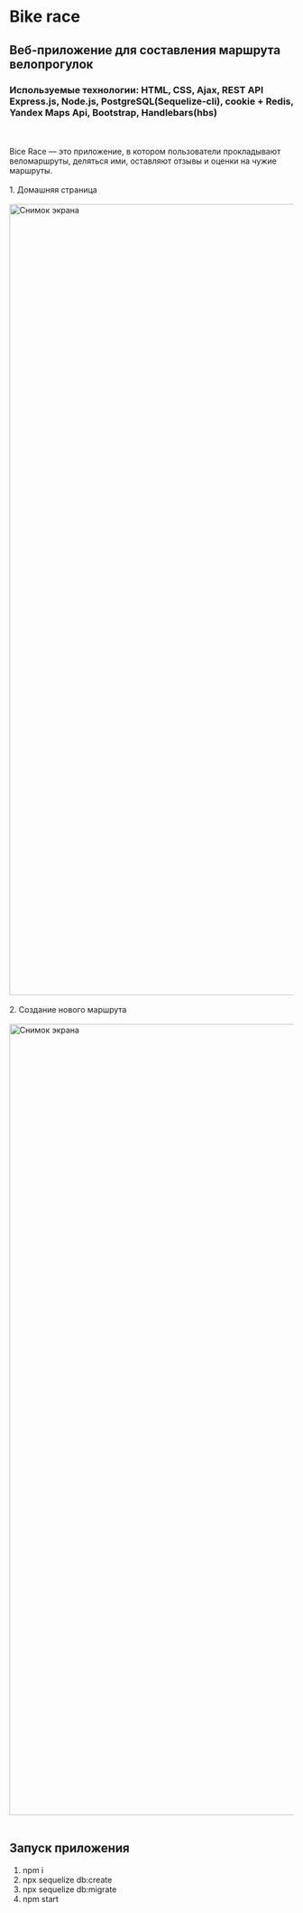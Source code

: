 # Bike race

## Веб-приложение для составления маршрута велопрогулок
### Используемые технологии: HTML, CSS, Ajax, REST API Express.js, Node.js, PostgreSQL(Sequelize-cli), cookie + Redis, Yandex Maps Api, Bootstrap, Handlebars(hbs)
<br/>
<br/>
Bice Race — это приложение, в котором пользователи  прокладывают веломаршруты, деляться ими, оставляют отзывы и оценки на чужие маршруты.
<br/>
<br/>
1. Домашняя страница
<br/>
<br/>
<img width="1400" alt="Снимок экрана" src="https://user-images.githubusercontent.com/93314726/160103146-3ddf3e32-75db-4624-8fe0-22984b73aaf0.png">
<br/>
<br/>
2. Создание нового маршрута
<br/>
<br/>
<img width="1400" alt="Снимок экрана" src="https://user-images.githubusercontent.com/93314726/160103139-b421adef-d1e0-41a1-b86f-c0d0c28b1140.png">
<br/>
<br/>

## Запуск приложения

1. npm i
2. npx sequelize db:create
3. npx sequelize db:migrate
4. npm start
